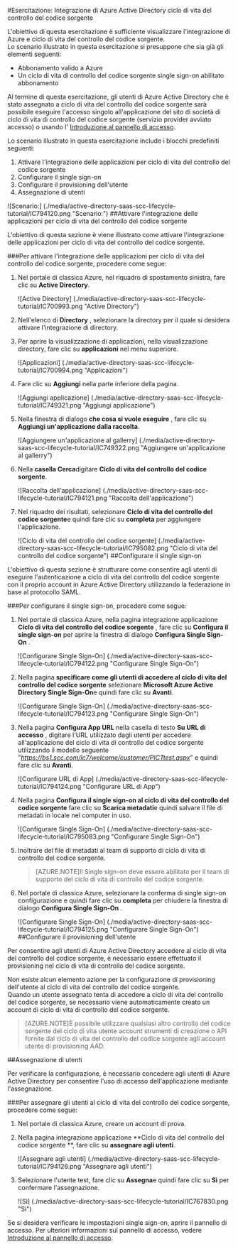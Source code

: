 <properties 
    pageTitle="Esercitazione: Integrazione di Azure Active Directory ciclo di vita del controllo del codice sorgente | Microsoft Azure" 
    description="Informazioni su come utilizzare ciclo di vita del controllo del codice sorgente con Azure Active Directory per abilitare il single sign-on, il provisioning automatico e altro." 
    services="active-directory" 
    authors="jeevansd"  
    documentationCenter="na" 
    manager="femila"/>
<tags 
    ms.service="active-directory" 
    ms.devlang="na" 
    ms.topic="article" 
    ms.tgt_pltfrm="na" 
    ms.workload="identity" 
    ms.date="09/26/2016" 
    ms.author="jeedes" />

#<a name="tutorial-azure-active-directory-integration-with-scc-lifecycle"></a>Esercitazione: Integrazione di Azure Active Directory ciclo di vita del controllo del codice sorgente
  
L'obiettivo di questa esercitazione è sufficiente visualizzare l'integrazione di Azure e ciclo di vita del controllo del codice sorgente.  
Lo scenario illustrato in questa esercitazione si presuppone che sia già gli elementi seguenti:

-   Abbonamento valido a Azure
-   Un ciclo di vita di controllo del codice sorgente single sign-on abilitato abbonamento
  
Al termine di questa esercitazione, gli utenti di Azure Active Directory che è stato assegnato a ciclo di vita del controllo del codice sorgente sarà possibile eseguire l'accesso singolo all'applicazione del sito di società di ciclo di vita di controllo del codice sorgente (servizio provider avviato accesso) o usando l' [Introduzione al pannello di accesso](active-directory-saas-access-panel-introduction.md).
  
Lo scenario illustrato in questa esercitazione include i blocchi predefiniti seguenti:

1.  Attivare l'integrazione delle applicazioni per ciclo di vita del controllo del codice sorgente
2.  Configurare il single sign-on
3.  Configurare il provisioning dell'utente
4.  Assegnazione di utenti

![Scenario:] (./media/active-directory-saas-scc-lifecycle-tutorial/IC794120.png "Scenario:")
##<a name="enabling-the-application-integration-for-scc-lifecycle"></a>Attivare l'integrazione delle applicazioni per ciclo di vita del controllo del codice sorgente
  
L'obiettivo di questa sezione è viene illustrato come attivare l'integrazione delle applicazioni per ciclo di vita del controllo del codice sorgente.

###<a name="to-enable-the-application-integration-for-scc-lifecycle-perform-the-following-steps"></a>Per attivare l'integrazione delle applicazioni per ciclo di vita del controllo del codice sorgente, procedere come segue:

1.  Nel portale di classica Azure, nel riquadro di spostamento sinistra, fare clic su **Active Directory**.

    ![Active Directory] (./media/active-directory-saas-scc-lifecycle-tutorial/IC700993.png "Active Directory")

2.  Nell'elenco di **Directory** , selezionare la directory per il quale si desidera attivare l'integrazione di directory.

3.  Per aprire la visualizzazione di applicazioni, nella visualizzazione directory, fare clic su **applicazioni** nel menu superiore.

    ![Applicazioni] (./media/active-directory-saas-scc-lifecycle-tutorial/IC700994.png "Applicazioni")

4.  Fare clic su **Aggiungi** nella parte inferiore della pagina.

    ![Aggiungi applicazione] (./media/active-directory-saas-scc-lifecycle-tutorial/IC749321.png "Aggiungi applicazione")

5.  Nella finestra di dialogo **che cosa si vuole eseguire** , fare clic su **Aggiungi un'applicazione dalla raccolta**.

    ![Aggiungere un'applicazione al gallerry] (./media/active-directory-saas-scc-lifecycle-tutorial/IC749322.png "Aggiungere un'applicazione al gallerry")

6.  Nella **casella Cerca**digitare **Ciclo di vita del controllo del codice sorgente**.

    ![Raccolta dell'applicazione] (./media/active-directory-saas-scc-lifecycle-tutorial/IC794121.png "Raccolta dell'applicazione")

7.  Nel riquadro dei risultati, selezionare **Ciclo di vita del controllo del codice sorgente**e quindi fare clic su **completa** per aggiungere l'applicazione.

    ![Ciclo di vita del controllo del codice sorgente] (./media/active-directory-saas-scc-lifecycle-tutorial/IC795082.png "Ciclo di vita del controllo del codice sorgente")
##<a name="configuring-single-sign-on"></a>Configurare il single sign-on
  
L'obiettivo di questa sezione è strutturare come consentire agli utenti di eseguire l'autenticazione a ciclo di vita del controllo del codice sorgente con il proprio account in Azure Active Directory utilizzando la federazione in base al protocollo SAML.

###<a name="to-configure-single-sign-on-perform-the-following-steps"></a>Per configurare il single sign-on, procedere come segue:

1.  Nel portale di classica Azure, nella pagina integrazione applicazione **Ciclo di vita del controllo del codice sorgente** , fare clic su **Configura il single sign-on** per aprire la finestra di dialogo **Configura Single Sign-On** .

    ![Configurare Single Sign-On] (./media/active-directory-saas-scc-lifecycle-tutorial/IC794122.png "Configurare Single Sign-On")

2.  Nella pagina **specificare come gli utenti di accedere al ciclo di vita del controllo del codice sorgente** selezionare **Microsoft Azure Active Directory Single Sign-On**e quindi fare clic su **Avanti**.

    ![Configurare Single Sign-On] (./media/active-directory-saas-scc-lifecycle-tutorial/IC794123.png "Configurare Single Sign-On")

3.  Nella pagina **Configura App URL** nella casella di testo **Su URL di accesso** , digitare l'URL utilizzato dagli utenti per accedere all'applicazione del ciclo di vita di controllo del codice sorgente utilizzando il modello seguente "*https://bs1.scc.com/lc7/welcome/customer/PICTtest.aspx*" e quindi fare clic su **Avanti**.

    ![Configurare URL di App] (./media/active-directory-saas-scc-lifecycle-tutorial/IC794124.png "Configurare URL di App")

4.  Nella pagina **Configura il single sign-on al ciclo di vita del controllo del codice sorgente** fare clic su **Scarica metadati**e quindi salvare il file di metadati in locale nel computer in uso.

    ![Configurare Single Sign-On] (./media/active-directory-saas-scc-lifecycle-tutorial/IC795083.png "Configurare Single Sign-On")

5.  Inoltrare del file di metadati al team di supporto di ciclo di vita di controllo del codice sorgente.

    >[AZURE.NOTE]Il Single sign-on deve essere abilitato per il team di supporto del ciclo di vita di controllo del codice sorgente.

6.  Nel portale di classica Azure, selezionare la conferma di single sign-on configurazione e quindi fare clic su **completa** per chiudere la finestra di dialogo **Configura Single Sign-On** .

    ![Configurare Single Sign-On] (./media/active-directory-saas-scc-lifecycle-tutorial/IC794125.png "Configurare Single Sign-On")
##<a name="configuring-user-provisioning"></a>Configurare il provisioning dell'utente
  
Per consentire agli utenti di Azure Active Directory accedere al ciclo di vita del controllo del codice sorgente, è necessario essere effettuato il provisioning nel ciclo di vita di controllo del codice sorgente.
  
Non esiste alcun elemento azione per la configurazione di provisioning dell'utente al ciclo di vita del controllo del codice sorgente.  
Quando un utente assegnato tenta di accedere a ciclo di vita del controllo del codice sorgente, se necessario viene automaticamente creato un account di ciclo di vita di controllo del codice sorgente.

>[AZURE.NOTE]È possibile utilizzare qualsiasi altro controllo del codice sorgente del ciclo di vita utente account strumenti di creazione o API fornite dal ciclo di vita del controllo del codice sorgente agli account utente di provisioning AAD.

##<a name="assigning-users"></a>Assegnazione di utenti
  
Per verificare la configurazione, è necessario concedere agli utenti di Azure Active Directory per consentire l'uso di accesso dell'applicazione mediante l'assegnazione.

###<a name="to-assign-users-to-scc-lifecycle-perform-the-following-steps"></a>Per assegnare gli utenti al ciclo di vita del controllo del codice sorgente, procedere come segue:

1.  Nel portale di classica Azure, creare un account di prova.

2.  Nella pagina integrazione applicazione **Ciclo di vita del controllo del codice sorgente **, fare clic su **assegnare agli utenti**.

    ![Assegnare agli utenti] (./media/active-directory-saas-scc-lifecycle-tutorial/IC794126.png "Assegnare agli utenti")

3.  Selezionare l'utente test, fare clic su **Assegna**e quindi fare clic su **Sì** per confermare l'assegnazione.

    ![Sì] (./media/active-directory-saas-scc-lifecycle-tutorial/IC767830.png "Sì")
  
Se si desidera verificare le impostazioni single sign-on, aprire il pannello di accesso. Per ulteriori informazioni sul pannello di accesso, vedere [Introduzione al pannello di accesso](active-directory-saas-access-panel-introduction.md).